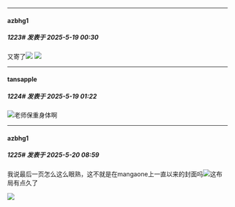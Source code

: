 ﻿
*****

####  azbhg1  
##### 1223#       发表于 2025-5-19 00:30

又寄了<img src="https://static.stage1st.com/image/smiley/face2017/139.png" referrerpolicy="no-referrer">
<img src="https://image.ys-8.de/file/1747585830050_msedge_UpTrYDjuJq.png" referrerpolicy="no-referrer">


*****

####  tansapple  
##### 1224#       发表于 2025-5-19 01:22

<img src="https://static.stage1st.com/image/smiley/face2017/091.png" referrerpolicy="no-referrer">老师保重身体啊


*****

####  azbhg1  
##### 1225#       发表于 2025-5-20 08:59

我说最后一页怎么这么眼熟，这不就是在mangaone上一直以来的封面吗<img src="https://static.stage1st.com/image/smiley/face2017/068.png" referrerpolicy="no-referrer">这布局有点久了

<img src="https://p.sda1.dev/24/34755b3cf00d487a31a157b4415720a7/image.jpg" referrerpolicy="no-referrer">

